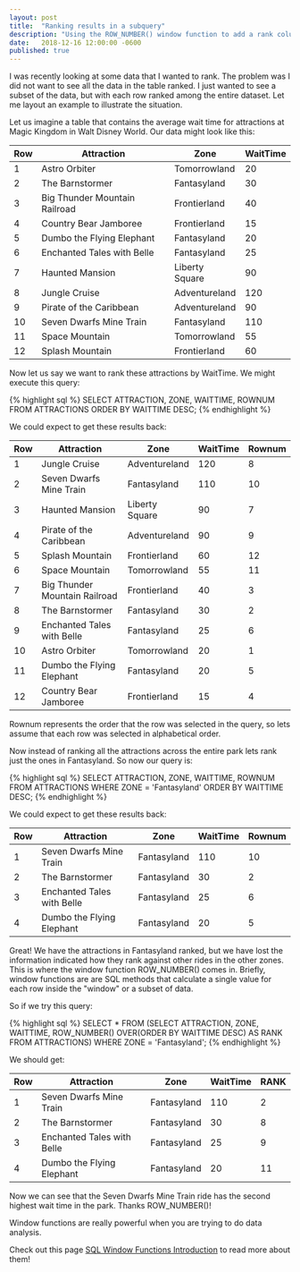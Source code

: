 ```yaml
---
layout: post
title:  "Ranking results in a subquery"
description: "Using the ROW_NUMBER() window function to add a rank column."
date:   2018-12-16 12:00:00 -0600
published: true
---
```


I was recently looking at some data that I wanted to rank. The problem was I did not want to see all the data in the table ranked. I just wanted to see a subset of the data, but with each row ranked among the entire dataset. Let me layout an example to illustrate the situation.

Let us imagine a table that contains the average wait time for attractions at Magic Kingdom in Walt Disney World. Our data might look like this:

| Row | Attraction                    | Zone           | WaitTime |
|-----|-------------------------------|----------------|----------|
| 1   | Astro Orbiter                 | Tomorrowland   | 20       |
| 2   | The Barnstormer               | Fantasyland    | 30       |
| 3   | Big Thunder Mountain Railroad | Frontierland   | 40       |
| 4   | Country Bear Jamboree         | Frontierland   | 15       |
| 5   | Dumbo the Flying Elephant     | Fantasyland    | 20       |
| 6   | Enchanted Tales with Belle    | Fantasyland    | 25       |
| 7   | Haunted Mansion               | Liberty Square | 90       |
| 8   | Jungle Cruise                 | Adventureland  | 120      |
| 9   | Pirate of the Caribbean       | Adventureland  | 90       |
| 10  | Seven Dwarfs Mine Train       | Fantasyland    | 110      |
| 11  | Space Mountain                | Tomorrowland   | 55       |
| 12  | Splash Mountain               | Frontierland   | 60       |

Now let us say we want to rank these attractions by WaitTime. We might execute this query:

{% highlight sql %}
SELECT ATTRACTION, ZONE, WAITTIME, ROWNUM FROM ATTRACTIONS ORDER BY WAITTIME DESC;
{% endhighlight %}

We could expect to get these results back:

| Row | Attraction                    | Zone           | WaitTime | Rownum |
|-----|-------------------------------|----------------|----------|--------|
| 1   | Jungle Cruise                 | Adventureland  | 120      | 8      |
| 2   | Seven Dwarfs Mine Train       | Fantasyland    | 110      | 10     |
| 3   | Haunted Mansion               | Liberty Square | 90       | 7      |
| 4   | Pirate of the Caribbean       | Adventureland  | 90       | 9      |
| 5   | Splash Mountain               | Frontierland   | 60       | 12     |
| 6   | Space Mountain                | Tomorrowland   | 55       | 11     |
| 7   | Big Thunder Mountain Railroad | Frontierland   | 40       | 3      |
| 8   | The Barnstormer               | Fantasyland    | 30       | 2      |
| 9   | Enchanted Tales with Belle    | Fantasyland    | 25       | 6      |
| 10  | Astro Orbiter                 | Tomorrowland   | 20       | 1      |
| 11  | Dumbo the Flying Elephant     | Fantasyland    | 20       | 5      |
| 12  | Country Bear Jamboree         | Frontierland   | 15       | 4      |

Rownum represents the order that the row was selected in the query, so lets assume that each row was selected in alphabetical order.

Now instead of ranking all the attractions across the entire park lets rank just the ones in Fantasyland. So now our query is:

{% highlight sql %}
SELECT ATTRACTION, ZONE, WAITTIME, ROWNUM FROM ATTRACTIONS WHERE ZONE = 'Fantasyland' 
ORDER BY WAITTIME DESC;
{% endhighlight %}


We could expect to get these results back:

| Row | Attraction                    | Zone           | WaitTime | Rownum |
|-----|-------------------------------|----------------|----------|--------|
| 1   | Seven Dwarfs Mine Train       | Fantasyland    | 110      | 10     |
| 2   | The Barnstormer               | Fantasyland    | 30       | 2      |
| 3   | Enchanted Tales with Belle    | Fantasyland    | 25       | 6      |
| 4   | Dumbo the Flying Elephant     | Fantasyland    | 20       | 5      |


Great! We have the attractions in Fantasyland ranked, but we have lost the information indicated how they rank against other rides in the other zones.
This is where the window function ROW_NUMBER() comes in. Briefly, window functions are are SQL methods that calculate a single value for each row inside the "window" or a subset of data. 

So if we try this query: 

{% highlight sql %}
SELECT * FROM 
    (SELECT ATTRACTION, ZONE, WAITTIME, ROW_NUMBER() OVER(ORDER BY WAITTIME DESC) AS RANK FROM ATTRACTIONS)
WHERE ZONE = 'Fantasyland';
{% endhighlight %}

We should get:

| Row | Attraction                    | Zone           | WaitTime | RANK   |
|-----|-------------------------------|----------------|----------|--------|
| 1   | Seven Dwarfs Mine Train       | Fantasyland    | 110      | 2      |
| 2   | The Barnstormer               | Fantasyland    | 30       | 8      |
| 3   | Enchanted Tales with Belle    | Fantasyland    | 25       | 9      |
| 4   | Dumbo the Flying Elephant     | Fantasyland    | 20       | 11     |

Now we can see that the Seven Dwarfs Mine Train ride has the second highest wait time in the park. Thanks ROW_NUMBER()!

Window functions are really powerful when you are trying to do data analysis. 

Check out this page [SQL Window Functions Introduction](https://drill.apache.org/docs/sql-window-functions-introduction/) to read more about them!